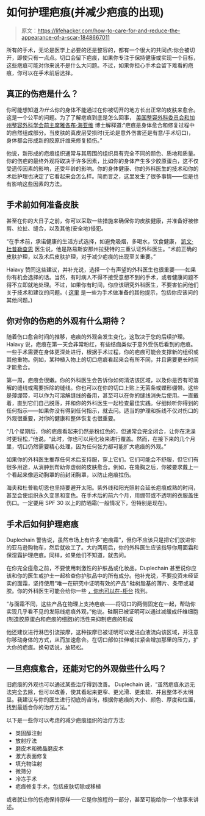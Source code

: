 # 如何护理疤痕(并减少疤痕的出现)

> 原文：<https://lifehacker.com/how-to-care-for-and-reduce-the-appearance-of-a-scar-1848667011>

所有的手术，无论是医学上必要的还是整容的，都有一个很大的共同点:你会被切开，即使只有一点点。切口会留下疤痕，如果你专注于保持健康或实现一个目标，这些疤痕可能对你来说不是什么大问题。不过，如果你担心手术会留下难看的疤痕，你可以在手术前后选择。



## 真正的伤疤是什么？

你可能想知道*为什么*你的身体不能通过在你被切开的地方长出正常的皮肤来愈合。这是一个公平的问题。为了了解疤痕到底是怎么回事， [美国整容外科委员会和加州整容外科学会前主席雅各布·海亚维](https://www.inlandcosmetic.com/about/dr-jacob-haiavy-bio/) 博士解释道:“疤痕是身体愈合和修复过程中的自然组成部分。当皮肤的真皮层受损时(无论是意外伤害还是有意/手术切口)，身体都会形成新的胶原纤维来修复损伤。”

他说，新形成的疤痕组织通常与其周围的组织具有完全不同的颜色、质地和质量。你的伤疤的最终外观将取决于许多因素，比如你的身体产生多少胶原蛋白，这不仅受遗传因素的影响，还受年龄的影响。你的身体健康、你的外科医生的技术和你的术后护理也决定了它看起来会怎么样。简而言之，这里发生了很多事情——但是也有影响这些因素的方法。

## **手术前如何准备皮肤**

甚至在你的大日子之前，你可以采取一些措施来确保你的皮肤健康，并准备好被修剪、拉扯、缝合，以及其他(安全地)侵犯。

“在手术前，承诺健康的生活方式选择，如避免吸烟，多喝水，饮食健康， [凯文·杜普勒查恩](https://www.drduplechain.com/dr-duplechain) 医生说，他是路易斯安那州拉斐特的三重认证外科医生。“术前正确的皮肤护理，以及术后皮肤护理，对于减少疤痕的出现至关重要。”

Haiavy 赞同这些建议，并补充说，选择一个有声望的外科医生也很重要——如果你有机会选择的话。当然，有时病人不得不接受意想不到的手术，或者健康问题不得不立即就地处理。不过，如果你有时间，你应该研究外科医生，不要害怕问他们关于技术和建议的问题。( [这里](https://lifehacker.com/what-to-do-before-you-have-surgery-1848100632) 是一些为手术做准备的其他提示，包括你应该问的其他问题。)

## 你对你的伤疤的外观有什么期待？

随着伤口愈合时间的推移，疤痕的外观会发生变化，这取决于您的后续护理。Haiavy 说，疤痕在第一天会非常粉红，有些结痂类似于意外受伤后看到的疤痕。一些手术需要在身体更深处进行，根据手术过程，你的疤痕可能会支撑新的组织或其他重物。例如，某种植入物上的切口疤痕看起来会有所不同，并且需要更长时间才能愈合。

第一周，疤痕会很嫩。你的外科医生会告诉你如何清洁该区域，以及你是否有可溶解的缝线或需要拆除的缝线。你也可以在你的切口上贴上无菌条或蝶形绷带。这些是薄绷带，可以作为可溶解缝线的备用，甚至可以在你的缝线消失后使用。一直戴着，直到它们自己脱落，并和你的外科医生一起检查最佳实践。仔细倾听你得到的任何指示——如果你没有得到任何指示，就去问。适当的护理和拆线不仅对伤口的外观很重要，对你的健康和整体恢复也很重要。

“几个星期后，你的疤痕看起来仍然是粉红色的，但通常会完全闭合，让你在洗澡时更轻松，”他说。“此时，你也可以用化妆来进行覆盖。然而，在接下来的几个月里，切口仍然需要精心处理，因为任何张力都可能扩大疤痕的外观。”

如果你的外科医生推荐任何术后支持服，穿上它们。它们可能会不舒服，但它们有很多用途，从消肿到帮助你虚弱的皮肤愈合。例如，在隆胸之后，你被要求戴上一个看起来像运动胸罩的前封闭胸罩，以防止疤痕拉伤。

海夫和杜普勒切恩也坚持要避开太阳。紫外线和阳光照射会延长疤痕成熟的时间，甚至会使组织永久变黑和变色。在手术后的前六个月，用绷带或不透明的衣服盖住伤口。一定要用 SPF 30 以上的防晒霜(一般情况下，但特别是现在)。

## **手术后如何护理疤痕**

Duplechain 警告说，虽然市场上有许多“疤痕霜”，但你不应该只是把它们放进你的亚马逊购物车，然后就收工了。大约两周后，你的外科医生应该指导你用面霜和保湿霜护理疤痕。同样，如果他们不知道，就去问。

在你完全痊愈之前，不要使用刺激性的护肤品或化妆品。Duplechain 甚至说你应该和你的医生或护士一起检查你护肤品中的所有成分。他补充说，不要投资未经证实的面霜，坚持使用“唯一在研究中证明有效的产品”:硅树脂基的薄片、条带或凝胶。你的外科医生可能会给你一些 [，你也可以在-柜台](https://www.walgreens.com/q/silicone+scar+sheets) 找到。

“与面霜不同，这些产品在物理上支持疤痕——将切口的两侧固定在一起，帮助你实现几乎看不见的发际线疤痕外观，”他说。硅酮已被证明可以通过减缓成纤维细胞(制造胶原蛋白和疤痕的细胞)的活性来抑制疤痕的形成

他还建议进行淋巴引流按摩，这种按摩已被证明可以促进血液流向该区域，并注意你移动身体的方式，从而加速愈合。在切口部位拉伸或拉紧会增加那里的压力，扩大你的疤痕。换句话说，放轻松。

## 一旦疤痕愈合，还能对它的外观做些什么吗？

旧疤痕的外观也可以通过某些治疗得到改善。 Duplechain 说，“虽然疤痕永远无法完全去除，但可以改善，使其看起来更窄、更光滑、更柔软、并且整体不太明显。我建议与你的医生进行彻底的咨询，根据你疤痕的大小、颜色、厚度和位置，找到最适合你的治疗方法。”

以下是一些你可以考虑的减少疤痕组织的治疗方法:

*   类固醇注射
*   放射疗法
*   磨皮术和微晶磨皮术
*   激光表面修复
*   填充物注射
*   微筛分
*   冷冻手术
*   疤痕修复手术，包括皮肤切除或移植

或者就让你的伤疤保持原样——它是你旅程的一部分，甚至可能给你一个故事来讲述。